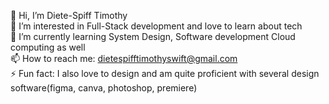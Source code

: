 👋 Hi, I’m Diete-Spiff Timothy <br>
👀 I’m interested in Full-Stack development and love to learn about tech <br>
🌱 I’m currently learning System Design, Software development Cloud computing as well<br>
📫 How to reach me: dietespifftimothyswift@gmail.com<br>
⚡ Fun fact: I also love to design and am quite proficient with several design software(figma, canva, photoshop, premiere)<br>

<!--
**Axn-Switch/Axn-Switch** is a ✨ _special_ ✨ repository because its `README.md` (this file) appears on your GitHub profile.

Here are some ideas to get you started:

- 🔭 I’m currently working on ...
- 🌱 I’m currently learning ...
- 👯 I’m looking to collaborate on ...
- 🤔 I’m looking for help with ...
- 💬 Ask me about ...
- 📫 How to reach me: ...
- 😄 Pronouns: ...
- ⚡ Fun fact: ...
-->
